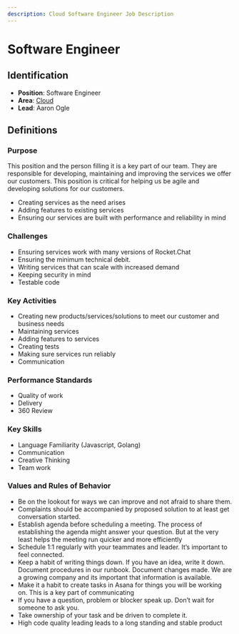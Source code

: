 ```yaml
---
description: Cloud Software Engineer Job Description
---
```


# Software Engineer

## Identification

* **Position**: Software Engineer
* **Area**: [Cloud](../../../../product-1/cloud.md)
* **Lead**: Aaron Ogle

## Definitions

### Purpose

This position and the person filling it is a key part of our team. They are responsible for developing, maintaining and improving the services we offer our customers. This position is critical for helping us be agile and developing solutions for our customers.

* Creating services as the need arises
* Adding features to existing services
* Ensuring our services are built with performance and reliability in mind

### Challenges

* Ensuring services work with many versions of Rocket.Chat
* Ensuring the minimum technical debit.
* Writing services that can scale with increased demand
* Keeping security in mind
* Testable code

### Key Activities

* Creating new products/services/solutions to meet our customer and business needs
* Maintaining services
* Adding features to services
* Creating tests
* Making sure services run reliably
* Communication

### Performance Standards

* Quality of work
* Delivery
* 360 Review

### Key Skills

* Language Familiarity \(Javascript, Golang\)
* Communication
* Creative Thinking
* Team work

### Values and Rules of Behavior

* Be on the lookout for ways we can improve and not afraid to share them.
* Complaints should be accompanied by proposed solution to at least get conversation started.
* Establish agenda before scheduling a meeting.  The process of establishing the agenda might answer your question.  But at the very least helps the meeting run quicker and more efficiently
* Schedule 1:1 regularly with your teammates and leader.  It’s important to feel connected.
* Keep a habit of writing things down. If you have an idea, write it down.  Document procedures in our runbook.  Document changes made.  We are a growing company and its important that information is available.
* Make it a habit to create tasks in Asana for things you will be working on.  This is a key part of communicating
* If you have a question, problem or blocker speak up.  Don’t wait for someone to ask you.
* Take ownership of your task and be driven to complete it.
* High code quality leading leads to a long standing and stable product

